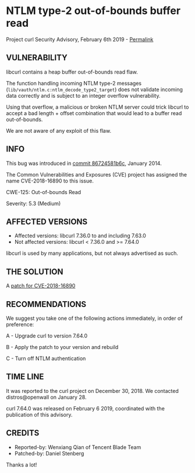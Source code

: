 NTLM type-2 out-of-bounds buffer read
=====================================

Project curl Security Advisory, February 6th 2019 -
[Permalink](https://curl.se/docs/CVE-2018-16890.html)

VULNERABILITY
-------------

libcurl contains a heap buffer out-of-bounds read flaw.

The function handling incoming NTLM type-2 messages
(`lib/vauth/ntlm.c:ntlm_decode_type2_target`) does not validate incoming data
correctly and is subject to an integer overflow vulnerability.

Using that overflow, a malicious or broken NTLM server could trick libcurl to
accept a bad length + offset combination that would lead to a buffer read
out-of-bounds.

We are not aware of any exploit of this flaw.

INFO
----

This bug was introduced in [commit
86724581b6c](https://github.com/curl/curl/commit/86724581b6c), January 2014.

The Common Vulnerabilities and Exposures (CVE) project has assigned the name
CVE-2018-16890 to this issue.

CWE-125: Out-of-bounds Read

Severity: 5.3 (Medium)

AFFECTED VERSIONS
-----------------

- Affected versions: libcurl 7.36.0 to and including 7.63.0
- Not affected versions: libcurl < 7.36.0 and >= 7.64.0

libcurl is used by many applications, but not always advertised as such.

THE SOLUTION
------------

A [patch for CVE-2018-16890](https://github.com/curl/curl/commit/b780b30d1377adb10bbe774835f49e9b237fb9bb)

RECOMMENDATIONS
---------------

We suggest you take one of the following actions immediately, in order of
preference:

 A - Upgrade curl to version 7.64.0

 B - Apply the patch to your version and rebuild

 C - Turn off NTLM authentication

TIME LINE
---------

It was reported to the curl project on December 30, 2018. We contacted
distros@openwall on January 28.

curl 7.64.0 was released on February 6 2019, coordinated with the publication
of this advisory.

CREDITS
-------

- Reported-by: Wenxiang Qian of Tencent Blade Team
- Patched-by: Daniel Stenberg

Thanks a lot!
